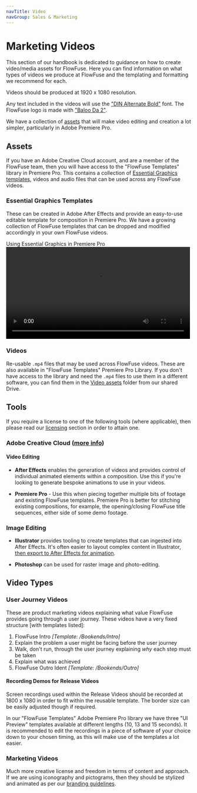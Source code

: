 ```yaml
---
navTitle: Video
navGroup: Sales & Marketing
---
```


# Marketing Videos

This section of our handbook is dedicated to guidance on how to create video/media assets for FlowFuse. Here you can find information on what types of videos we produce at FlowFuse and the templating and formatting we recommend for each. 

Videos should be produced at 1920 x 1080 resolution. 

Any text included in the videos will use the ["DIN Alternate Bold"](https://fontsgeek.com/fonts/DIN-Alternate-Bold) font. The FlowFuse logo is made with ["Baloo Da 2"](https://fonts.google.com/specimen/Baloo+Da+2).

We have a collection of [assets](#assets) that will make video editing and creation a lot simpler, particularly in Adobe Premiere Pro.

## Assets

If you have an Adobe Creative Cloud account, and are a member of the FlowFuse team, then you will have access to the "FlowFuse Templates" library in Premiere Pro. This contains a collection of [Essential Graphics templates](https://helpx.adobe.com/uk/premiere-pro/using/essential-graphics-panel.html), videos and audio files that can be used across any FlowFuse videos.

### Essential Graphics Templates

These can be created in Adobe After Effects and provide an easy-to-use editable template for composition in Premiere Pro. We have a growing collection of FlowFuse templates that can be dropped and modified accordingly in your own FlowFuse videos.

<div class="video-caption">Using Essential Graphics in Premiere Pro</div>
<video width="500" controls>
  <source src="https://website-data.s3.eu-west-1.amazonaws.com/using-essential-graphics-in-pp.mp4" type="video/mp4">
</video>

### Videos

Re-usable `.mp4` files that may be used across FlowFuse videos. These are also available in "FlowFuse Templates" Premiere Pro Library. If you don't have access to the library and need the `.mp4` files to use them in a different software, you can find them in the [Video assets](https://drive.google.com/drive/folders/1QcVSXPs2Rip2vi6S8BrmZAwp9TLAVsrw?usp=drive_link) folder from our shared Drive. 

## Tools

If you require a license to one of the following tools (where applicable), then please read our [licensing](/handbook/peopleops/expenses#software-licenses) section in order to attain one.

### Adobe Creative Cloud ([more info](https://www.adobe.com/uk/creativecloud.html))

#### Video Editing

- **After Effects** enables the generation of videos and provides control of individual animated elements within a composition. Use this if you're looking to generate bespoke animations to use in your videos.

- **Premiere Pro** - Use this when piecing together multiple bits of footage and existing FlowFuse templates. Premiere Pro is better for stitching existing compositions, for example, the opening/closing FlowFuse title sequences, either side of some demo footage.

### Image Editing

- **Illustrator** provides tooling to create templates that can ingested into After Effects. It's often easier to layout complex content in Illustrator, [then export to After Effects for animation](https://www.schoolofmotion.com/blog/import-adobe-illustrator-files-into-after-effects).

- **Photoshop** can be used for raster image and photo-editing.

## Video Types

### User Journey Videos

These are product marketing videos explaining what value FlowFuse provides going
through a user journey. These videos have a very fixed structure [with templates listed]:

1. FlowFuse Intro _[Template: /Bookends/Intro]_
2. Explain the problem a user might be facing before the user journey
3. Walk, don't run, through the user journey explaining _why_ each step must be taken
3. Explain what was achieved
4. FlowFuse Outro Ident _[Template: /Bookends/Outro]_

#### Recording Demos for Release Videos

Screen recordings used within the Release Videos should be recorded at 1800 x 1080 in order to fit within the reusable template. The border size can be easily adjusted though if required.

In our "FlowFuse Templates" Adobe Premiere Pro library we have three "UI Preview" templates available at different lengths (10, 13 and 15 seconds). It is recommended to edit the recordings in a piece of software of your choice down to your chosen timing, as this will make use of the templates a lot easier.

### Marketing Videos

Much more creative license and freedom in terms of content and approach. If we are using iconography and pictograms, then they should be stylized and animated as per our [branding guidelines](/handbook/design/branding.md).
